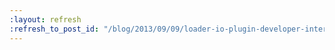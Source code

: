 ```yaml
---
:layout: refresh
:refresh_to_post_id: "/blog/2013/09/09/loader-io-plugin-developer-interview"
---
```

